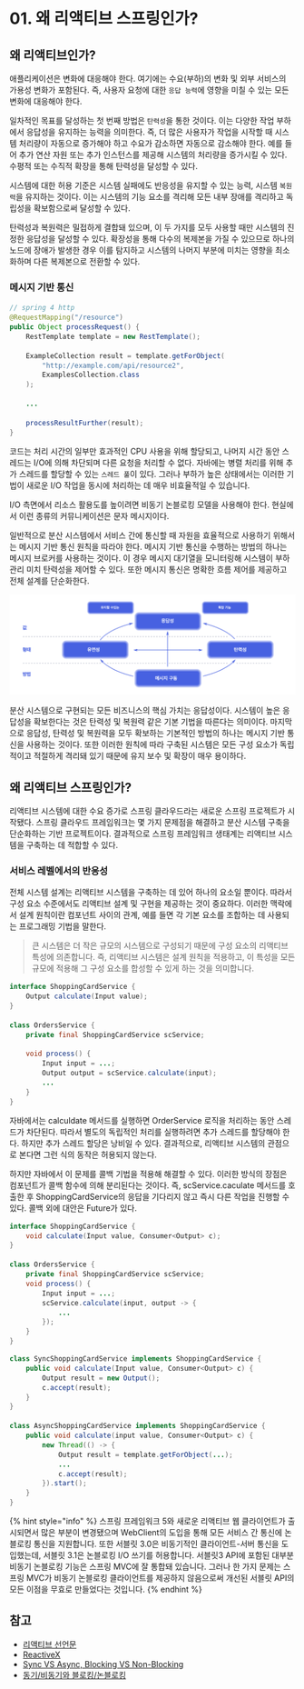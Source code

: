 # 01. 왜 리액티브 스프링인가?

## 왜 리액티브인가?

애플리케이션은 변화에 대응해야 한다. 여기에는 수요\(부하\)의 변화 및 외부 서비스의 가용성 변화가 포함된다. 즉, 사용자 요청에 대한 `응답 능력`에 영향을 미칠 수 있는 모든 변화에 대응해야 한다.

일차적인 목표를 달성하는 첫 번째 방법은 `탄력성`을 통한 것이다. 이는 다양한 작업 부하에서 응답성을 유지하는 능력을 의미한다. 즉, 더 많은 사용자가 작업을 시작할 때 시스템 처리량이 자동으로 증가해야 하고 수요가 감소하면 자동으로 감소해야 한다. 예를 들어 추가 연산 자원 또는 추가 인스턴스를 제공해 시스템의 처리량을 증가시킬 수 있다. 수평적 또는 수직적 확장을 통해 탄력성을 달성할 수 있다.

시스템에 대한 허용 기준은 시스템 실패에도 반응성을 유지할 수 있는 능력, 시스템 `복원력`을 유지하는 것이다. 이는 시스템의 기능 요소를 격리해 모든 내부 장애를 격리하고 독립성을 확보함으로써 달성할 수 있다.

 탄력성과 복원력은 밀접하게 결합돼 있으며, 이 두 가지를 모두 사용할 때만 시스템의 진정한 응답성을 달성할 수 있다. 확장성을 통해 다수의 복제본을 가질 수 있으므로 하나의 노드에 장애가 발생한 경우 이를 탐지하고 시스템의 나머지 부분에 미치는 영향을 최소화하며 다른 복제본으로 전환할 수 있다.

### 메시지 기반 통신

```java
// spring 4 http
@RequestMapping("/resource")
public Object processRequest() {
    RestTemplate template = new RestTemplate();
    
    ExampleCollection result = template.getForObject(
        "http://example.com/api/resource2",
        ExamplesCollection.class
    );
    
    ...
    
    processResultFurther(result);
}
```

코드는 처리 시간의 일부만 효과적인 CPU 사용을 위해 할당되고, 나머지 시간 동안 스레드는 I/O에 의해 차단되며 다른 요청을 처리할 수 없다. 자바에는 병렬 처리를 위해 추가 스레드를 할당할 수 있는 `스레드 풀`이 있다. 그러나 부하가 높은 상태에서는 이러한 기법이 새로운 I/O 작업을 동시에 처리하는 데 매우 비효율적일 수 있습니다.

I/O 측면에서 리소스 활용도를 높이려면 비동기 논블로킹 모델을 사용해야 한다. 현실에서 이런 종류의 커뮤니케이션은 문자 메시지이다.

일반적으로 분산 시스템에서 서비스 간에 통신할 때 자원을 효율적으로 사용하기 위해서는 메시지 기반 통신 원칙을 따라야 한다. 메시지 기반 통신을 수행하는 방법의 하나는 메시지 브로커를 사용하는 것이다. 이 경우 메시지 대기열을 모니터링해 시스템이 부하 관리 미치 탄력성을 제어할 수 있다. 또한 메시지 통신은 명확한 흐름 제어를 제공하고 전체 설계를 단순화한다.

![](../../.gitbook/assets/2020-09-08-10.48.05.png)

분산 시스템으로 구현되는 모든 비즈니스의 핵심 가치는 응답성이다. 시스템이 높은 응답성을 확보한다는 것은 탄력성 및 복원력 같은 기본 기법을 따른다는 의미이다. 마지막으로 응답성, 탄력성 및 복원력을 모두 확보하는 기본적인 방법의 하나는 메시지 기반 통신을 사용하는 것이다. 또한 이러한 원칙에 따라 구축된 시스템은 모든 구성 요소가 독립적이고 적절하게 격리돼 있기 때문에 유지 보수 및 확장이 매우 용이하다. 

## 왜 리액티브 스프링인가?

리액티브 시스템에 대한 수요 증가로 스프링 클라우드라는 새로운 스프링 프로젝트가 시작됐다. 스프링 클라우드 프레임워크는 몇 가지 문제점을 해결하고 분산 시스템 구축을 단순화하는 기반 프로젝트이다. 결과적으로 스프링 프레임워크 생태계는 리액티브 시스템을 구축하는 데 적합할 수 있다.

### 서비스 레벨에서의 반응성

전체 시스템 설계는 리액티브 시스템을 구축하는 데 있어 하나의 요소일 뿐이다. 따라서 구성 요소 수준에서도 리액티브 설계 및 구현을 제공하는 것이 중요하다. 이러한 맥락에서 설계 원칙이란 컴포넌트 사이의 관계, 예를 들면 각 기본 요소를 조합하는 데 사용되는 프로그래밍 기법을 말한다.

> 큰 시스템은 더 작은 규모의 시스템으로 구성되기 때문에 구성 요소의 리액티브 특성에 의존합니다. 즉, 리액티브 시스템은 설계 원칙을 적용하고, 이 특성을 모든 규모에 적용해 그 구성 요소를 합성할 수 있게 하는 것을 의미합니다.

```java
interface ShoppingCardService {
    Output calculate(Input value);
}

class OrdersService {
    private final ShoppingCardService scService;
    
    void process() {
        Input input = ...;
        Output output = scService.calculate(input);
        ...
    }
}
```

자바에서는 calculdate 메서드를 실행하면 OrderService 로직을 처리하는 동안 스레드가 차단된다. 따라서 별도의 독립적인 처리를 실행하려면 추가 스레드를 할당해야 한다. 하지만 추가 스레드 할당은 낭비일 수 있다. 결과적으로, 리액티브 시스템의 관점으로 본다면 그런 식의 동작은 허용되지 않는다.

하지만 자바에서 이 문제를 콜백 기법을 적용해 해결할 수 있다. 이러한 방식의 장점은 컴포넌트가 콜백 함수에 의해 분리된다는 것이다. 즉, scService.caculate 메서드를 호출한 후 ShoppingCardService의 응답을 기다리지 않고 즉시 다른 작업을 진행할 수 있다. 콜백 외에 대안은 Future가 있다.

```java
interface ShoppingCardService {
    void calculate(Input value, Consumer<Output> c);
}

class OrdersService {
    private final ShoppingCardService scService;
    void process() {
        Input input = ...;
        scService.calculate(input, output -> {
            ...
        });
    }
}
```

```java
class SyncShoppingCardService implements ShoppingCardService {
    public void calculate(Input value, Consumer<Output> c) {
        Output result = new Output();
        c.accept(result);
    }
}

class AsyncShoppingCardService implements ShoppingCardService {
    public void calculate(input value, Consumer<Output> c) {
        new Thread(() -> {
            Output result = template.getForObject(...);
            ...
            c.accept(result);
        }).start();
    }
}
```

{% hint style="info" %}
스프링 프레임워크 5와 새로운 리액티브 웹 클라이언트가 출시되면서 많은 부분이 변경됐으며 WebClient의 도입을 통해 모든 서비스 간 통신에 논블로킹 통신을 지원합니다. 또한 서블릿 3.0은 비동기적인 클라이언트-서버 통신을 도입했는데, 서블릿 3.1은 논블로킹 I/O 쓰기를 허용합니다. 서블릿3 API에 포함된 대부분 비동기 논블로킹 기능은 스프링 MVC에 잘 통합돼 있습니다. 그러나 한 가지 문제는 스프링 MVC가 비동기 논블로킹 클라이언트를 제공하지 않음으로써 개선된 서블릿 API의 모든 이점을 무효로 만들었다는 것입니다.
{% endhint %}

## 참고

* [리액티브 선언문](https://www.reactivemanifesto.org/ko)
* [ReactiveX](http://reactivex.io/)
* [Sync VS Async, Blocking VS Non-Blocking](https://velog.io/@codemcd/Sync-VS-Async-Blocking-VS-Non-Blocking-sak6d01fhx)
* [동기/비동기와 블로킹/논블로킹](https://deveric.tistory.com/99)

